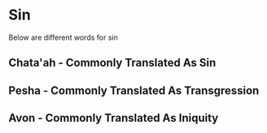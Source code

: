# Sin

Below are different words for sin

## Chata'ah - Commonly Translated As Sin



## Pesha - Commonly Translated As Transgression



## Avon - Commonly Translated As Iniquity 

